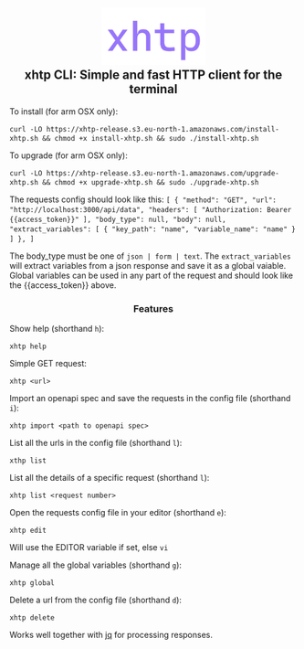 <h2 align="center">
        <img height="100" alt="xhtp" src="https://github.com/Ullvar/xhtp/blob/master/docs/xhtp-logo.png" />
    <br>
    xhtp CLI: Simple and fast HTTP client for the terminal
</h2>

To install (for arm OSX only):
```
curl -LO https://xhtp-release.s3.eu-north-1.amazonaws.com/install-xhtp.sh && chmod +x install-xhtp.sh && sudo ./install-xhtp.sh
```

To upgrade (for arm OSX only):
```
curl -LO https://xhtp-release.s3.eu-north-1.amazonaws.com/upgrade-xhtp.sh && chmod +x upgrade-xhtp.sh && sudo ./upgrade-xhtp.sh
```

The requests config should look like this:
`
[
  {
    "method": "GET",
    "url": "http://localhost:3000/api/data",
    "headers": [
          "Authorization: Bearer {{access_token}}"
    ],
    "body_type": null,
    "body": null,
    "extract_variables": [
      {
        "key_path": "name",
        "variable_name": "name"
      }
    ]
  },
]
`

The body_type must be one of `json | form | text`.
The `extract_variables` will extract variables from a json response and save it as a global vaiable.
Global variables can be used in any part of the request and should look like the {{access_token}} above.

<h3 align="center">
    Features
</h3>

Show help (shorthand `h`):
```
xhtp help
```

Simple GET request:
```
xhtp <url>
```

Import an openapi spec and save the requests in the config file (shorthand `i`):
```
xhtp import <path to openapi spec>
```

List all the urls in the config file (shorthand `l`):
```
xthp list
```

List all the details of a specific request (shorthand `l`):
```
xhtp list <request number>
```

Open the requests config file in your editor (shorthand `e`):
```
xhtp edit
```
Will use the EDITOR variable if set, else `vi`

Manage all the global variables (shorthand `g`):
```
xhtp global
```

Delete a url from the config file (shorthand `d`):
```
xhtp delete
```


Works well together with [jq](https://jqlang.github.io/jq) for processing responses. 
